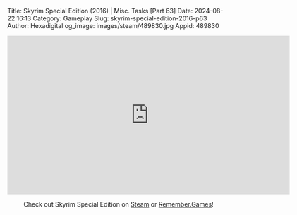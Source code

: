 Title: Skyrim Special Edition (2016) | Misc. Tasks [Part 63]
Date: 2024-08-22 16:13
Category: Gameplay
Slug: skyrim-special-edition-2016-p63
Author: Hexadigital
og_image: images/steam/489830.jpg
Appid: 489830

<center><iframe src="https://www.youtube.com/embed/RGz9MVWnpJc?feature=oembed" allow="accelerometer; autoplay; encrypted-media; gyroscope; picture-in-picture" width="640" height="360" frameborder="0"></iframe>

Check out Skyrim Special Edition on [Steam](https://store.steampowered.com/app/489830/?curator_clanid=34633900) or [Remember.Games](https://remember.games/game/164/the-elder-scrolls-v-skyrim-special-edition/)!</center>